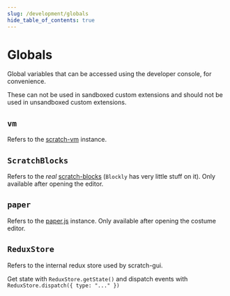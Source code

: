 ```yaml
---
slug: /development/globals
hide_table_of_contents: true
---
```


# Globals

Global variables that can be accessed using the developer console, for convenience.

These can not be used in sandboxed custom extensions and should not be used in unsandboxed custom extensions.

## `vm`

Refers to the [scratch-vm](https://github.com/MistWarp/scratch-vm) instance.

## `ScratchBlocks`

Refers to the *real* [scratch-blocks](https://github.com/MistWarp/scratch-blocks) (`Blockly` has very little stuff on it). Only available after opening the editor.

## `paper`

Refers to the [paper.js](https://github.com/LLK/paper.js) instance. Only available after opening the costume editor.

## `ReduxStore`

Refers to the internal redux store used by scratch-gui.

Get state with `ReduxStore.getState()` and dispatch events with `ReduxStore.dispatch({ type: "..." })`
